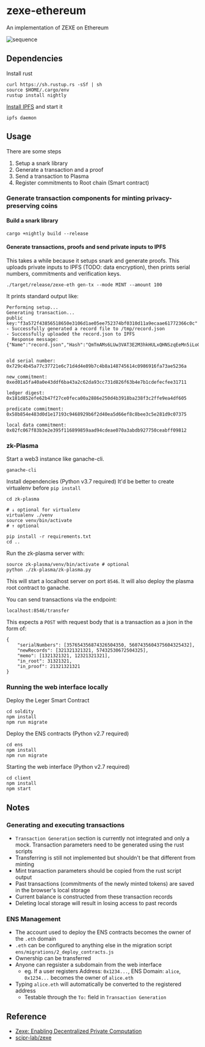 # zexe-ethereum
An implementation of ZEXE on Ethereum

![sequence](https://raw.githubusercontent.com/edcon-reiwa/zexe-ethereum/master/docs/zexe_sequence.png)

## Dependencies
Install rust
```
curl https://sh.rustup.rs -sSf | sh
source $HOME/.cargo/env
rustup install nightly
```

[Install IPFS](https://docs.ipfs.io/introduction/install/) and start it
```
ipfs daemon
```

## Usage
There are some steps

1. Setup a snark library
2. Generate a transaction and a proof
3. Send a transaction to Plasma
4. Register commitments to Root chain (Smart contract)

### Generate transaction components for minting privacy-preserving coins
#### Build a snark library
```
cargo +nightly build --release
```

#### Generate transactions, proofs and send private inputs to IPFS
This takes a while because it setups snark and generate proofs.
This uploads private inputs to IPFS (TODO: data encryption), then prints serial numbers, commitments and verification keys.
```
./target/release/zexe-eth gen-tx --mode MINT --amount 100
```

It prints standard output like:
```
Performing setup...
Generating transaction...
public key:"f3a572f43856518650e3106d1ae05ee752374bf0310d11a9ecaae61772366c0c"
- Successfully generated a record file to /tmp/record.json
- Successfully uploaded the record.json to IPFS
  Response message: {"Name":"record.json","Hash":"QmTmAMs6LUw3VAT3E2M3hkHULxQHNSzqEeMn5iLoQTyyHS","Size":"650"}


old serial number: 0x729c4b45a77c37721e6c71d4d4e89b7c4b8a148745614c0986916fa73ae5236a

new_commitment: 0xed01a5fa40a0e43ddf6ba43a2c62da93cc731d826f63b4e7b1cdefecfee31711

ledger digest: 0x181d852efe62b47f27ce0feca00a2886e250d4b3918ba238f3c2ffe9ea4df605

predicate commitment: 0x58b854e483d0d1e17193c9468929b6f2d40ea5d66ef8c8bee3c5e281d9c07375

local data commitment: 0x02fc067f83b3e2e395f116899859aad94cdeae070a3abdb927750ceabff09812
```


### zk-Plasma
Start a web3 instance like ganache-cli.
```
ganache-cli
```

Install dependencies (Python v3.7 required)
It'd be better to create virtualenv before `pip install`
```
cd zk-plasma

# ↓ optional for virtualenv
virtualenv ./venv
source venv/bin/activate
# ↑ optional

pip install -r requirements.txt
cd ..
```

Run the zk-plasma server with:
```
source zk-plasma/venv/bin/activate # optional
python ./zk-plasma/zk-plasma.py
```

This will start a localhost server on port `8546`. It will also deploy the plasma root contract to ganache.

You can send transactions via the endpoint:
```
localhost:8546/transfer
```

This expects a `POST` with request body that is a transaction as a json in the form of:
```
{
    "serialNumbers": [357654356874326504350, 5607435604375604325432],
    "newRecords": [321321321321, 57432530672504325],
    "memo": [1321321321, 12321321321],
    "in_root": 31321321,
    "in_proof": 21321321321
}
```

### Running the web interface locally
Deploy the Leger Smart Contract
```
cd soldity
npm install
npm run migrate
```

Deploy the ENS contracts (Python v2.7 required)
```
cd ens
npm install
npm run migrate
```

Starting the web interface (Python v2.7 required)
```
cd client
npm install
npm start
```

## Notes
### Generating and executing transactions
- `Transaction Generation` section is currently not integrated and only a mock. Transaction parameters need to be generated using the rust scripts
- Transferring is still not implemented but shouldn't be that different from minting
- Mint transaction parameters should be copied from the rust script output
- Past transactions (commitments of the newly minted tokens) are saved in the browser's local storage
- Current balance is constructed from these transaction records
- Deleting local storage will result in losing access to past records

### ENS Management
- The account used to deploy the ENS contracts becomes the owner of the `.eth` domain
- `.eth` can be configured to anything else in the migration script `ens/migrations/2_deploy_contracts.js`
- Ownership can be transferred
- Anyone can regsister a subdomain from the web interface
    - eg. If a user registers Address: `0x1234...`, ENS Domain: `alice`, `0x1234...` becomes the owner of `alice.eth`
- Typing `alice.eth` will automatically be converted to the registered address
    - Testable through the `To:` field in `Transaction Generation`

## Reference
- [Zexe: Enabling Decentralized Private Computation](https://eprint.iacr.org/2018/962.pdf)
- [scipr-lab/zexe](https://github.com/scipr-lab/zexe)